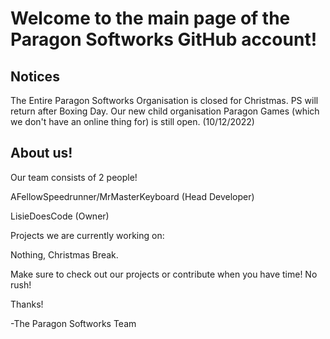 # Welcome to the main page of the Paragon Softworks GitHub account!

## Notices

The Entire Paragon Softworks Organisation is closed for Christmas. PS will return after Boxing Day.
Our new child organisation Paragon Games (which we don't have an online thing for) is still open. (10/12/2022)

## About us!
Our team consists of 2 people!

AFellowSpeedrunner/MrMasterKeyboard (Head Developer)

LisieDoesCode (Owner)




Projects we are currently working on:

Nothing, Christmas Break.

Make sure to check out our projects or contribute when you have time! No rush!

Thanks!

-The Paragon Softworks Team
